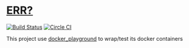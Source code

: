 [ERR?](https://registry.hub.docker.com/u/brownman/gitlab/builds_history/97800/)
===
[![Build Status](https://semaphoreapp.com/api/v1/projects/650ff752-8e17-4157-8b38-713ae98f2a43/312966/badge.png)](https://semaphoreapp.com/brownman/docker-images)
[![Circle CI](https://circleci.com/gh/brownman/docker-images.svg?style=svg)](https://circleci.com/gh/brownman/docker-images)

This project use [docker_playground](https://github.com/brownman/docker_playground) to wrap/test its docker containers
